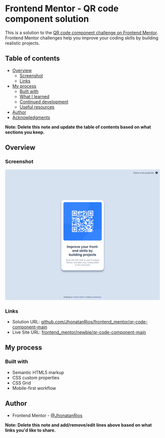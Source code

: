 # Frontend Mentor - QR code component solution

This is a solution to the [QR code component challenge on Frontend Mentor](https://www.frontendmentor.io/challenges/qr-code-component-iux_sIO_H). Frontend Mentor challenges help you improve your coding skills by building realistic projects. 

## Table of contents

- [Overview](#overview)
  - [Screenshot](#screenshot)
  - [Links](#links)
- [My process](#my-process)
  - [Built with](#built-with)
  - [What I learned](#what-i-learned)
  - [Continued development](#continued-development)
  - [Useful resources](#useful-resources)
- [Author](#author)
- [Acknowledgments](#acknowledgments)

**Note: Delete this note and update the table of contents based on what sections you keep.**

## Overview
### Screenshot
![](https://github.com/JhonatanRios/frontend_mentor/blob/main/docs/newbie/qr-code-component-main/images/screencapture-solution.png)



### Links
- Solution URL: [github.com/JhonatanRios/frontend_mentor/qr-code-component-main](https://github.com/JhonatanRios/frontend_mentor/tree/main/docs/newbie/qr-code-component-main)
- Live Site URL: [frontend_mentor/newbie/qr-code-component-main](https://jhonatanrios.github.io/frontend_mentor/newbie/qr-code-component-main/)



## My process
### Built with
- Semantic HTML5 markup
- CSS custom properties
- CSS Grid
- Mobile-first workflow



## Author
- Frontend Mentor - [@JhonatanRios](https://www.frontendmentor.io/profile/JhonatanRios)

**Note: Delete this note and add/remove/edit lines above based on what links you'd like to share.**